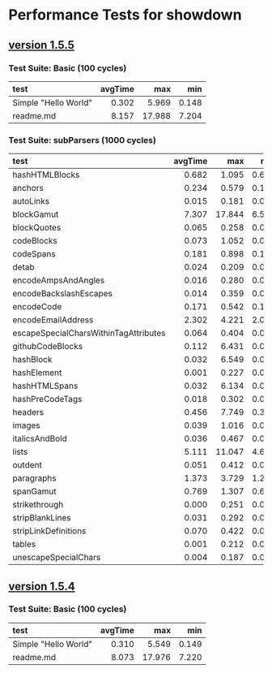 # Performance Tests for showdown


## [version 1.5.5](https://github.com/showdownjs/showdown/tree/)

### Test Suite: Basic (100 cycles)
| test | avgTime | max | min |
|:-----|--------:|----:|----:|
|Simple "Hello World"|0.302|5.969|0.148|
|readme.md|8.157|17.988|7.204|

### Test Suite: subParsers (1000 cycles)
| test | avgTime | max | min |
|:-----|--------:|----:|----:|
|hashHTMLBlocks|0.682|1.095|0.625|
|anchors|0.234|0.579|0.191|
|autoLinks|0.015|0.181|0.013|
|blockGamut|7.307|17.844|6.509|
|blockQuotes|0.065|0.258|0.059|
|codeBlocks|0.073|1.052|0.062|
|codeSpans|0.181|0.898|0.165|
|detab|0.024|0.209|0.022|
|encodeAmpsAndAngles|0.016|0.280|0.014|
|encodeBackslashEscapes|0.014|0.359|0.013|
|encodeCode|0.171|0.542|0.154|
|encodeEmailAddress|2.302|4.221|2.080|
|escapeSpecialCharsWithinTagAttributes|0.064|0.404|0.054|
|githubCodeBlocks|0.112|6.431|0.057|
|hashBlock|0.032|6.549|0.011|
|hashElement|0.001|0.227|0.000|
|hashHTMLSpans|0.032|6.134|0.010|
|hashPreCodeTags|0.018|0.302|0.015|
|headers|0.456|7.749|0.396|
|images|0.039|1.016|0.033|
|italicsAndBold|0.036|0.467|0.031|
|lists|5.111|11.047|4.623|
|outdent|0.051|0.412|0.044|
|paragraphs|1.373|3.729|1.210|
|spanGamut|0.769|1.307|0.669|
|strikethrough|0.000|0.251|0.000|
|stripBlankLines|0.031|0.292|0.027|
|stripLinkDefinitions|0.070|0.422|0.061|
|tables|0.001|0.212|0.000|
|unescapeSpecialChars|0.004|0.187|0.003|


## [version 1.5.4](https://github.com/showdownjs/showdown/tree/)

### Test Suite: Basic (100 cycles)
| test | avgTime | max | min |
|:-----|--------:|----:|----:|
|Simple "Hello World"|0.310|5.549|0.149|
|readme.md|8.073|17.976|7.220|



